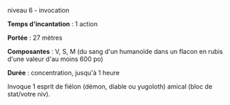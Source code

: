 niveau 6 - invocation

**Temps d'incantation** : 1 action

**Portée** : 27 mètres

**Composantes** : V, S, M (du sang d'un humanoïde dans un flacon en rubis d'une valeur d'au moins 600 po)

**Durée** : concentration, jusqu'à 1 heure

Invoque 1 esprit de fiélon (démon, diable ou yugoloth) amical (bloc de stat/votre niv).